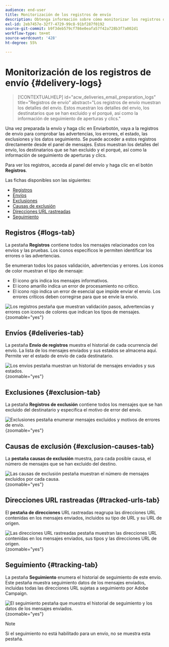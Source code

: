 ```yaml
---
audience: end-user
title: Monitorización de los registros de envío
description: Obtenga información sobre cómo monitorizar los registros de envío
exl-id: 2eb7457e-32f7-4729-99c8-91bf287f0192
source-git-commit: b9f3deb579cf786e0eafa57f42a728b3f7a002d1
workflow-type: tm+mt
source-wordcount: '428'
ht-degree: 55%

---
```


# Monitorización de los registros de envío {#delivery-logs}

>[!CONTEXTUALHELP]
>id="acw_deliveries_email_preparation_logs"
>title="Registros de envío"
>abstract="Los registros de envío muestran los detalles del envío. Estos muestran los detalles del envío, los destinatarios que se han excluido y el porqué, así como la información de seguimiento de aperturas y clics."

Una vez preparada la envío y haga clic en Enviar **&#x200B;**&#x200B;botón, vaya a la registros de envío para comprobar las advertencias, los errores, el estado, las exclusiones y los datos seguimiento. Se puede acceder a estos registros directamente desde el panel de mensajes. Estos muestran los detalles del envío, los destinatarios que se han excluido y el porqué, así como la información de seguimiento de aperturas y clics.

Para ver los registros, acceda al panel del envío y haga clic en el botón **Registros**.

Las fichas disponibles son las siguientes:

* [Registros](#logs-tab)
* [Envíos](#deliveries-tab)
* [Exclusiones](#exclusion-tab)
* [Causas de exclusión](#exclusion-causes)
* [Direcciones URL rastreadas](#tracked-urls)
* [Seguimiento](#tracking)

## Registros {#logs-tab}

La pestaña **Registros** contiene todos los mensajes relacionados con los envíos y las pruebas. Los iconos específicos le permiten identificar los errores o las advertencias.

Se enumeran todos los pasos validación, advertencias y errores. Los iconos de color muestran el tipo de mensaje:

* El icono gris indica los mensajes informativos.
* El icono amarillo indica un error de procesamiento no crítico.
* El icono rojo indica un error de esencial que impide enviar el envío. Los errores críticos deben corregirse para que se envíe la envío.

![ Los registros pestaña que muestran validación pasos, advertencias y errores con iconos de colores que indican los tipos de mensajes.](assets/logs.png){zoomable="yes"}

## Envíos {#deliveries-tab}

La pestaña **Envío de registros** muestra el historial de cada ocurrencia del envío. La lista de los mensajes enviados y sus estados se almacena aquí. Permite ver el estado de envío de cada destinatario.

![ Los envíos pestaña muestran un historial de mensajes enviados y sus estados.](assets/logs2.png){zoomable="yes"}

## Exclusiones {#exclusion-tab}

La pestaña **Registros de exclusión** contiene todos los mensajes que se han excluido del destinatario y especifica el motivo de error del envío.

![Exclusiones pestaña enumerar mensajes excluidos y motivos de errores de envío.](assets/logs3.png){zoomable="yes"}

## Causas de exclusión {#exclusion-causes-tab}

La **pestaña causas de exclusión** muestra, para cada posible causa, el número de mensajes que se han excluido del destino.

![Las causas de exclusión pestaña muestran el número de mensajes excluidos por cada causa.](assets/logs4.png){zoomable="yes"}

## Direcciones URL rastreadas {#tracked-urls-tab}

El **pestaña de direcciones** URL rastreadas reagrupa las direcciones URL contenidas en los mensajes enviados, incluidos su tipo de URL y su URL de origen.

![Las direcciones URL rastreadas pestaña muestran las direcciones URL contenidas en los mensajes enviados, sus tipos y las direcciones URL de origen.](assets/logs5.png){zoomable="yes"}

## Seguimiento {#tracking-tab}

La pestaña **Seguimiento** enumera el historial de seguimiento de este envío. Este pestaña muestra seguimiento datos de los mensajes enviados, incluidas todas las direcciones URL sujetas a seguimiento por Adobe Campaign.

![El seguimiento pestaña que muestra el historial de seguimiento y los datos de los mensajes enviados.](assets/logs6.png){zoomable="yes"}

>[!NOTE]
>
>Si el seguimiento no está habilitado para un envío, no se muestra esta pestaña.